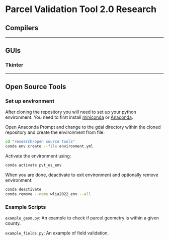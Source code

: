# Parcel Validation Tool 2.0 Research

## Compilers

---

## GUIs

### Tkinter

---

## Open Source Tools


### Set up environment

After cloning the repository you will need to set up your python environment. You need to first install [miniconda](https://docs.conda.io/en/latest/miniconda.html) or [Anaconda](https://www.anaconda.com/products/individual).

Open Anaconda Prompt and change to the gdal directory within the cloned repository and create the environment from file:
```bash
cd "research/open source tools"
conda env create --file environment.yml
```

Activate the environment using:
```bash
conda activate pvt_os_env
```

When you are done, deactivate to exit environment and optionally remove environment:
```bash
conda deactivate
conda remove --name wlia2022_env --all
```

### Example Scripts

`example_geom.py`: An example to check if parcel geometry is within a given county.

`example_fields.py`: An example of field validation.